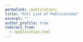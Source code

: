 ```yaml
---
permalink: /publication/
title: "Full List of Publications"
excerpt: ""
author_profile: true
redirect_from: 
  - /publication.html
---
```


<div id="show_bib"></div>

<script src="https://cdn.jsdelivr.net/npm/jquery@3.7.1/dist/jquery.min.js"></script>
<script src="/assets/js/bibtex_js.js"></script>
<script>
    // load the bibtex file from the server: /assets/bibtex/myref.bib
    let bibtex_file = "/assets/bibtex/myref.bib";
    let myname = "Yuqiang Sun";
    let parser = new BibtexParser();
    var fixValue = function (value) {
        value = value.replace(/\\glqq\s?/g, "&bdquo;");
        value = value.replace(/\\grqq\s?/g, '&rdquo;');
        value = value.replace(/\\ /g, '&nbsp;');
        value = value.replace(/\\url/g, '');
        value = value.replace(/---/g, '&mdash;');
        value = value.replace(/{\\"a}/g, '&auml;');
        value = value.replace(/\{\\"o\}/g, '&ouml;');
        value = value.replace(/{\\"u}/g, '&uuml;');
        value = value.replace(/{\\"A}/g, '&Auml;');
        value = value.replace(/{\\"O}/g, '&Ouml;');
        value = value.replace(/{\\"U}/g, '&Uuml;');
        value = value.replace(/\\ss/g, '&szlig;');
        value = value.replace(/\{(.*?)\}/g, '$1');
        return value;
    }
    var ccfBadge = function(value){
        if (value == "A"){
            var badge = "<img src='https://img.shields.io/badge/CCF-A-red?style=flat-square'>"
        }else if (value == "B"){
            var badge = "<img src='https://img.shields.io/badge/CCF-B-blue?style=flat-square'>"
        }else if (value == "C"){
            var badge = "<img src='https://img.shields.io/badge/CCF-C-green?style=flat-square'>"
        }else{
            var badge = ""
        }
        return badge;
    }
    var authorBold = function(value){
        // first split by end
        var authors = value.split(" and ");
        // for each author, if the author name contains comma, then remove the comma and change the order
        for (var i = 0; i < authors.length; i++){
            var author = authors[i];
            if (author.indexOf(",") > 0){
                var name = author.split(",");
                authors[i] = name[1].trim() + " " + name[0].trim();
            }
        }
        // finally, join the authors and bold the name in myname
        var author = authors.join(", ");
        author = author.replace(myname, "<b>" + myname + "</b>");
        return author;
    }
    function getRemote(remote_url) {
    return $.ajax({
        type: "GET",
        url: remote_url,
        async: false
    }).responseText;
}   bibtex_string = getRemote(bibtex_file);
    parser.setInput(bibtex_string);
    parser.bibtex();
    let entries = Object.values(parser.getEntries());
    let html = "<ul>";
    // sort by year, descending
    entries.sort(function(a, b) {
        return b["YEAR"] - a["YEAR"];
    });
    let prev_year = 0;
    for(let entry of entries) {
        let title = fixValue(entry["TITLE"]);
        let author = fixValue(entry["AUTHOR"]);
        let year = entry["YEAR"];
        if ("JOURNAL" in entry) {
            var venue = fixValue(entry["JOURNAL"]);
        } else if ("BOOKTITLE" in entry) {
            var venue = fixValue(entry["BOOKTITLE"]);
        } else if ("SCHOOL" in entry) {
            var venue = fixValue(entry["SCHOOL"]);
        } else if ("PUBLISHER" in entry) {
            var venue = fixValue(entry["PUBLISHER"]);
        } else {
            var venue = "";
        }
        if ("CCF" in entry) {
            var ccf = ccfBadge(entry["CCF"]);
        } else {
            var ccf = "";
        }
        if("OPENSOURCE" in entry){
            var opensource = "<li>This paper is open-sourced at <a href='" + entry["OPENSOURCE"] + "'>this website</a>.</li>";
        }else{
            var opensource = "";
        }
        html += "<li>";
        html += "<span>" + year + ", " + title + "</span>\n" + ccf;
        html += "<ul>";
        html += "<li>" + authorBold(author) + "</li>";
        html += "<li>" + venue + "</li>";
        html += opensource;
        html += "</ul>";
        html += "</li>";
    }
    html += "</ul>";
    document.getElementById("show_bib").innerHTML = html;
</script>
